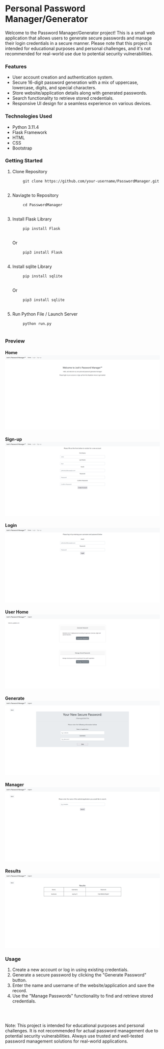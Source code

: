 # Personal Password Manager/Generator 
Welcome to the Password Manager/Generator project! This is a small web application that allows users to generate secure passwords and manage their login credentials in a secure manner. Please note that this project is intended for educational purposes and personal challenges, and it's not recommended for real-world use due to potential security vulnerabilities. 

<h3> Features </h3>
<ul>
    <li>User account creation and authentication system.
    <li>Secure 16-digit password generation with a mix of uppercase, lowercase, digits, and special characters.
    <li>Store website/application details along with generated passwords.
    <li>Search functionality to retrieve stored credentials.
    <li>Responsive UI design for a seamless experience on various devices.
</ul>

<h3> Technologies Used </h3>
<ul> 
    <li>Python 3.11.4
    <li>Flask Framework
    <li>HTML
    <li>CSS
    <li>Bootstrap
</ul>

<h3> Getting Started </h3>
<ol>
    <li> Clone Repository 
    <pre>
    <code>git clone https://github.com/your-username/PasswordManager.git</code>
    </pre>
    <li> Naviagte to Repository 
    <pre>
    <code>cd PasswordManager</code>
    </pre>
    <li> Install Flask Library 
    <pre>
    <code>pip install Flask</code>
    </pre>
    Or
    <pre>
    <code>pip3 install Flask</code>
    </pre>
    <li> Install sqlite Library 
    <pre>
    <code>pip install sqlite</code>
    </pre>
    Or
    <pre>
    <code>pip3 install sqlite</code>
    </pre>
    <li> Run Python File / Launch Server 
    <pre>
    <code>python run.py</code>
    </pre>
</ol>

<h3> Preview </h3>
<h4>Home
<img alt="ERROR" src="images\ss1.png">
<h4>Sign-up
<img alt="ERROR" src="images\ss2.png">
<h4>Login
<img alt="ERROR" src="images\ss3.png">
<h4>User Home
<img alt="ERROR" src="images\ss4.png">
<h4>Generate
<img alt="ERROR" src="images\ss5.png">
<h4>Manager
<img alt="ERROR" src="images\ss6.png">
<h4>Results
<img alt="ERROR" src="images\ss7.png">

<h3> Usage </h3>
<ol> 
    <li>Create a new account or log in using existing credentials.
    <li>Generate a secure password by clicking the "Generate Password" button.
    <li>Enter the name and username of the website/application and save the record.
    <li>Use the "Manage Passwords" functionality to find and retrieve stored credentials.
</ol>

<br><br>
<footer>
Note: This project is intended for educational purposes and personal challenges. It is not recommended for actual password management due to potential security vulnerabilities. Always use trusted and well-tested password management solutions for real-world applications.